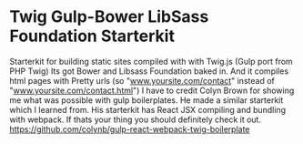 Twig Gulp-Bower LibSass Foundation Starterkit
==================

Starterkit for building static sites compiled with with Twig.js (Gulp port from PHP Twig) Its got Bower and Libsass Foundation baked in. And it compiles html pages with Pretty urls (so "www.yoursite.com/contact" instead of "www.yoursite.com/contact.html")
I have to credit Colyn Brown for showing me what was possible with gulp boilerplates. He made a similar starterkit which I learned from. His starterkit has React JSX compiling and bundling with webpack. If thats your thing you should definitely check it out. https://github.com/colynb/gulp-react-webpack-twig-boilerplate
